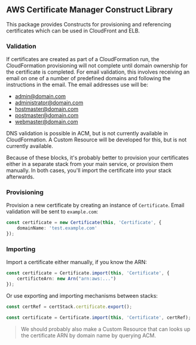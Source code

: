 ## AWS Certificate Manager Construct Library

This package provides Constructs for provisioning and referencing certificates which
can be used in CloudFront and ELB.

### Validation

If certificates are created as part of a CloudFormation run, the
CloudFormation provisioning will not complete until domain ownership for the
certificate is completed. For email validation, this involves receiving an
email on one of a number of predefined domains and following the instructions
in the email. The email addresses use will be:

* admin@domain.com
* administrator@domain.com
* hostmaster@domain.com
* postmaster@domain.com
* webmaster@domain.com

DNS validation is possible in ACM, but is not currently available in CloudFormation.
A Custom Resource will be developed for this, but is not currently available.

Because of these blocks, it's probably better to provision your certificates either in a separate
stack from your main service, or provision them manually. In both cases, you'll import the
certificate into your stack afterwards.

### Provisioning

Provision a new certificate by creating an instance of `Certificate`. Email validation will be sent
to `example.com`:

```ts
const certificate = new Certificate(this, 'Certificate', {
    domainName: 'test.example.com'
});
```

### Importing

Import a certificate either manually, if you know the ARN:

```ts
const certificate = Certificate.import(this, 'Certificate', {
    certificteArn: new Arn("arn:aws:...")
});
```

Or use exporting and importing mechanisms between stacks:

```ts
const certRef = certStack.certificate.export();

const certificate = Certificate.import(this, 'Certificate', certRef);
```

> We should probably also make a Custom Resource that can looks up the certificate ARN
> by domain name by querying ACM.

